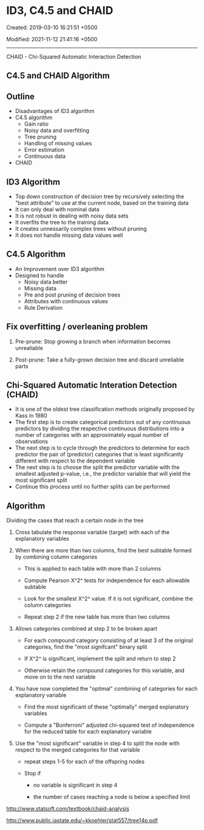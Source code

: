 # ID3, C4.5 and CHAID

Created: 2019-03-10 16:21:51 +0500

Modified: 2021-11-12 21:41:16 +0500

---

CHAID - Chi-Squared Automatic Interaction Detection

## C4.5 and CHAID Algorithm

## Outline

- Disadvantages of ID3 algorithm
- C4.5 algorithm
  - Gain ratio
  - Noisy data and overfitting
  - Tree pruning
  - Handling of missing values
  - Error estimation
  - Continuous data
- CHAID

## ID3 Algorithm

- Top down construction of decision tree by recursively selecting the "best attribute" to use at the current node, based on the training data
- It can only deal with nominal data
- It is not robust in dealing with noisy data sets
- It overfits the tree to the training data
- It creates unnessarily complex trees without pruning
- It does not handle missing data values well

## C4.5 Algorithm

- An Improvement over ID3 algorithm
- Designed to handle
  - Noisy data better
  - Missing data
  - Pre and post pruning of decision trees
  - Attributes with continuous values
  - Rule Derivation

## Fix overfitting / overleaning problem

1. Pre-prune: Stop growing a branch when information becomes unrealiable

2. Post-prune: Take a fully-grown decision tree and discard unreliable parts

## Chi-Squared Automatic Interation Detection (CHAID)

- It is one of the oldest tree classification methods originally proposed by Kass in 1980
- The first step is to create categorical predictors out of any continuous predictors by dividing the respective continuous distributions into a number of categories with an approximately equal number of observations
- The next step is to cycle through the predictors to determine for each predictor the pair of (predictor) categories that is least significantly different with respect to the dependent variable
- The next step is to choose the split the predictor variable with the smallest adjusted p-value, i.e., the predictor variable that will yield the most significant split
- Continue this process until no further splits can be performed

## Algorithm

Dividing the cases that reach a certain node in the tree

1. Cross tabulate the response variable (target) with each of the explanatory variables

2. When there are more than two columns, find the best subtable formed by combining column categories

   - This is applied to each table with more than 2 columns

   - Compute Pearson X^2^ tests for independence for each allowable subtable

   - Look for the smallest X^2^ value. If it is not significant, combine the column categories

   - Repeat step 2 if the new table has more than two columns

3. Allows categories combined at step 2 to be broken apart

   - For each compound category consisting of at least 3 of the original categories, find the "most signifcant" binary split

   - If X^2^ is significant, implement the split and return to step 2

   - Otherwise retain the compound categories for this variable, and move on to the next variable

4. You have now completed the "optimal" combining of categories for each explanatory variable

   - Find the most significant of these "optimally" merged explanatory variables

   - Compute a "Bonferroni" adjusted chi-squared test of independence for the reduced table for each explanatory variable

5. Use the "most significant" variable in step 4 to split the node with respect to the merged categories for that variable

   - repeat steps 1-5 for each of the offspring nodes

   - Stop if

       - no variable is significant in step 4

       - the number of cases reaching a node is below a specified limit

<http://www.statsoft.com/textbook/chaid-analysis>

<http://www.public.iastate.edu/~kkoehler/stat557/tree14p.pdf>
